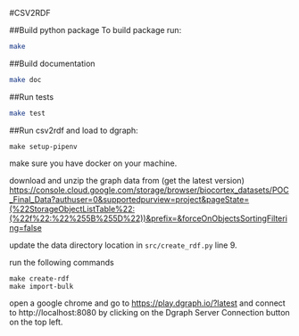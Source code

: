 #CSV2RDF

##Build python package
To build package run:

```bash
make
```

##Build documentation

```bash
make doc
```

##Run tests

```bash
make test
```


##Run csv2rdf and load to dgraph:
```
make setup-pipenv
```

make sure you have docker on your machine.

download and unzip the graph data from (get the latest version) https://console.cloud.google.com/storage/browser/biocortex_datasets/POC_Final_Data?authuser=0&supportedpurview=project&pageState=(%22StorageObjectListTable%22:(%22f%22:%22%255B%255D%22))&prefix=&forceOnObjectsSortingFiltering=false


update the data directory location in ```src/create_rdf.py``` line 9.

run the following commands

```
make create-rdf
make import-bulk
```

open a google chrome and go to https://play.dgraph.io/?latest and connect to http://localhost:8080 by clicking on the Dgraph Server Connection button on the top left.
